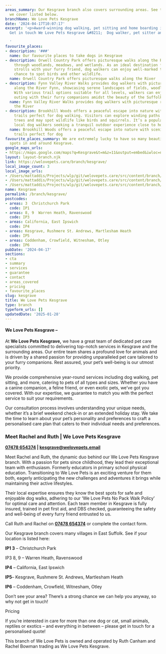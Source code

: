 ```yaml
---
areas_summary: Our Kesgrave branch also covers surrounding areas. See the locations
  we cover listed below.
branchName: We Love Pets Kesgrave
date: '2024-04-17T10:07:17'
excerpt: '<p>Award-winning dog walking, pet sitting and home boarding in Kesgrave
  Get in touch We Love Pets Kesgrave &#8211;  Dog walker, pet sitter and dog boarder&hellip;</p>

  '
favourite_places:
- description: '###'
  name: Our favourite places to take dogs in Kesgrave
- description: Orwell Country Park offers picturesque walks along the River Orwell,
    through woodlands, meadows, and wetlands. As an ideal destination for leisurely
    strolls with your furry friend, dog walkers can enjoy well-marked trails and the
    chance to spot birds and other wildlife.
  name: Orwell Country Park offers picturesque walks along the River
- description: Fynn Valley River Walks provides dog walkers with picturesque routes
    along the River Fynn, showcasing serene landscapes of fields, woodlands, and wildlife.
    With various trail options suitable for all levels, walkers can enjoy a peaceful
    outing with their furry companions amidst the beauty of the Suffolk countryside.
  name: Fynn Valley River Walks provides dog walkers with picturesque routes along
    the River
- description: Brookhill Woods offers a peaceful escape into nature with scenic woodland
    trails perfect for dog walking. Visitors can explore winding paths through broadleaf
    trees and may spot wildlife like birds and squirrels. It’s a popular spot for
    local dog walkers seeking a tranquil outdoor experience close to home.
  name: Brookhill Woods offers a peaceful escape into nature with scenic woodland
    trails perfect for dog
favourite_places_summary: We are extremely lucky to have so many beautiful dog walking
  spots in and around Kesgrave.
google_maps_urls:
- https://maps.google.com/maps?q=Kesgrave&t=m&z=11&output=embed&iwloc=near
layout: layout-branch.njk
link: https://welovepets.care/branch/kesgrave/
local_image_count: 3
local_image_urls:
- /Users/mattaddis/Projects/wlp/git/welovepets.care/src/content/branch/images/kesgrave/IMG_5069-min-1-scaled.jpg
- /Users/mattaddis/Projects/wlp/git/welovepets.care/src/content/branch/images/kesgrave/IMG_5072-min-scaled.jpg
- /Users/mattaddis/Projects/wlp/git/welovepets.care/src/content/branch/images/kesgrave/IMG_5105-min-scaled.jpg
name: Kesgrave
permalink: /branch/kesgrave/
postcodes:
- areas: 3  Christchurch Park
  code: IP1
- areas: 8, 9  Warren Heath, Ravenswood
  code: IP3
- areas: California, East Ipswich
  code: IP4
- areas: Kesgrave, Rushmere St. Andrews, Martlesham Heath
  code: IP5
- areas: Coddenham, Crowfield, Witnesham, Otley
  code: IP6
pubDate: '2024-04-17'
sections:
- cta
- summary
- services
- guarantee
- contact
- areas_covered
- pricing
- favourite_places
slug: kesgrave
title: We Love Pets Kesgrave
type: branch
typeform_urls: []
updatedDate: '2025-01-28'
---
```


#### **We Love Pets Kesgrave –**

At **We Love Pets Kesgrave,** we have a great team of dedicated pet care specialists committed to delivering top-notch services in Kesgrave and the surrounding areas. Our entire team shares a profound love for animals and is driven by a shared passion for providing unparalleled pet care tailored to your furry companions. Rest assured, your pet’s well-being is our utmost priority.

We provide comprehensive year-round services including dog walking, pet sitting, and more, catering to pets of all types and sizes. Whether you have a canine companion, a feline friend, or even exotic pets, we’ve got you covered. With our expertise, we guarantee to match you with the perfect service to suit your requirements.

Our consultation process involves understanding your unique needs, whether it’s a brief weekend check-in or an extended holiday stay. We take the time to learn about your pet’s personality and preferences to craft a personalised care plan that caters to their individual needs and preferences.

### **Meet Rachel and Ruth | We Love Pets Kesgrave**

**[07478 654374](tel:+447478654374) | [kesgrave@welovepets.email](mailto:kesgrave@welovepets.email)**

Meet Rachel and Ruth, the dynamic duo behind our We Love Pets Kesgrave branch. With a passion for pets since childhood, they lead their exceptional team with enthusiasm. Formerly educators in primary school physical education. Transitioning to We Love Pets is an exciting venture for them both, eagerly anticipating the new challenges and adventures it brings while maintaining their active lifestyles.

Their local expertise ensures they know the best spots for safe and enjoyable dog walks, adhering to our ‘We Love Pets No Pack Walk Policy’ for optimal care and attention. Each team member in Kesgrave is fully insured, trained in pet first aid, and DBS checked, guaranteeing the safety and well-being of every furry friend entrusted to us.

Call Ruth and Rachel on [**07478 654374**](tel:+447478654374) or complete the contact form.

Our Kesgrave branch covers many villages in East Suffolk. See if your location is listed here:

**IP1 3** – Christchurch Park

IP3 8, 9 – Warren Heath, Ravenswood

**IP4** – California, East Ipswich

**IP5**– Kesgrave, Rushmere St. Andrews, Martlesham Heath

**IP6** – Coddenham, Crowfield, Witnesham, Otley

Don’t see your area? There’s a strong chance we can help you anyway, so why not get in touch!

Pricing

If you’re interested in care for more than one dog or cat, small animals, reptiles or exotics – and everything in between – please get in touch for a personalised quote!

This branch of We Love Pets is owned and operated by Ruth Canham and Rachel Bowman trading as We Love Pets Kesgrave.

